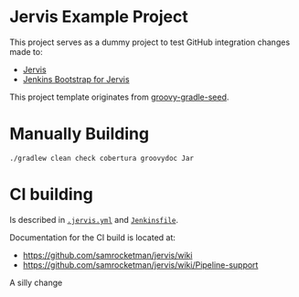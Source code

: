 # Jervis Example Project

This project serves as a dummy project to test GitHub integration changes made
to:

- [Jervis][jervis]
- [Jenkins Bootstrap for Jervis][bootstrap]

This project template originates from [groovy-gradle-seed][kata-seed].

# Manually Building

    ./gradlew clean check cobertura groovydoc Jar

# CI building

Is described in [`.jervis.yml`](.jervis.yml) and [`Jenkinsfile`](Jenkinsfile).

Documentation for the CI build is located at:

- https://github.com/samrocketman/jervis/wiki
- https://github.com/samrocketman/jervis/wiki/Pipeline-support

A silly change

[bootstrap]: https://github.com/samrocketman/jenkins-bootstrap-jervis
[jervis]: https://github.com/samrocketman/jervis
[kata-seed]: https://github.com/kata-seeds/groovy-gradle-seed
